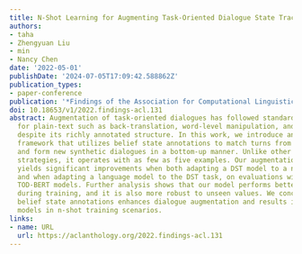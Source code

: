 ```yaml
---
title: N-Shot Learning for Augmenting Task-Oriented Dialogue State Tracking
authors:
- taha
- Zhengyuan Liu
- min
- Nancy Chen
date: '2022-05-01'
publishDate: '2024-07-05T17:09:42.588862Z'
publication_types:
- paper-conference
publication: '*Findings of the Association for Computational Linguistics: ACL 2022*'
doi: 10.18653/v1/2022.findings-acl.131
abstract: Augmentation of task-oriented dialogues has followed standard methods used
  for plain-text such as back-translation, word-level manipulation, and paraphrasing
  despite its richly annotated structure. In this work, we introduce an augmentation
  framework that utilizes belief state annotations to match turns from various dialogues
  and form new synthetic dialogues in a bottom-up manner. Unlike other augmentation
  strategies, it operates with as few as five examples. Our augmentation strategy
  yields significant improvements when both adapting a DST model to a new domain,
  and when adapting a language model to the DST task, on evaluations with TRADE and
  TOD-BERT models. Further analysis shows that our model performs better on seen values
  during training, and it is also more robust to unseen values. We conclude that exploiting
  belief state annotations enhances dialogue augmentation and results in improved
  models in n-shot training scenarios.
links:
- name: URL
  url: https://aclanthology.org/2022.findings-acl.131
---
```

